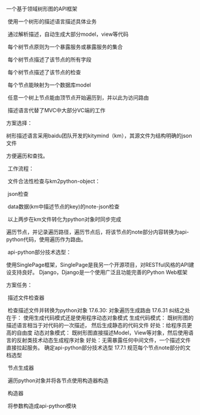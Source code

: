 一个基于领域树形图的API框架

​   使用一个树形的描述语言描述具体业务

​   通过解析描述，自动生成大部分model，view等代码

​   每个树节点原则为一个暴露服务或暴露服务的集合

​   每个树节点描述了该节点的所有字段

​   每个树节点描述了该节点的检查

​   每个节点能映射为一个数据库model

​   任意一个树上节点能由顶节点开始遍历到，并以此为访问路由

​   描述语言代替了MVC中大部分VC端的工作

方案选择：

​   树形描述语言采用baidu团队开发的kitymind（km），其源文件为结构明确的json文件

方便遍历和查找。

​   工作流程：

​   文件合法性检查与km2python-object：

​       json检查

​       data数据(km中描述节点的key)的note-json检查

​       以上两步在km文件转化为python对象时同步完成

​   遍历节点，并记录遍历路径，遍历节点后，将该节点的note部分内容转换为api-python代码，使用遍历作为路由。

​   api-python部分技术选型：

​       使用SinglePage框架，SinglePage是我另一个开源项目，对RESTful风格的API建设支持良好。
        Django，Django是一个使用广泛且功能完善的Python Web框架

方案任务：

​   描述文件检查器

​       检查描述文件并转换为python对象
        17.6.30:
            对象遍历生成路由
        17.6.31
            纠结之处在于：
                使用生成代码模式还是使用程序动态对象模式
                生成代码模式：
                    既树形图的描述语言相当于对代码的一次描述，
                    然后生成静态的代码文件
                    好处：给程序员更高的自由度
                动态对象模式：
                    既树形图直接描述Model，View等对象，然后使用语言的反射类技术动态生成程序对象
                    好处：无需暴露任何中间文件，一个描述文件直接拉起服务。
            确定api-python部分技术选型
        17.7.1
            规范每个节点note部分的文档选型


​   节点生成器

​       遍历python对象并将各节点使用构造器构造

​   构造器

​       将参数构造成api-python模块


